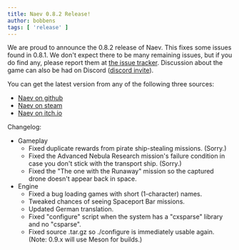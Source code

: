 ```yaml
---
title: Naev 0.8.2 Release!
author: bobbens
tags: [ 'release' ]
---
```


We are proud to announce the 0.8.2 release of Naev. This fixes some issues
found in 0.8.1.  We don't expect there to be many remaining issues, but if you
do find any, please report them at [the issue tracker](https://github.com/naev/naev/issues). Discussion about the game can
also be had on Discord ([discord invite](https://discord.com/invite/nd2M5BR)).

You can get the latest version from any of the following three sources:

* [Naev on github](https://github.com/naev/naev/releases/tag/v0.8.2)
* [Naev on steam](https://store.steampowered.com/app/598530/Naev/)
* [Naev on itch.io](https://naev.itch.io/naev)

Changelog:

* Gameplay
   * Fixed duplicate rewards from pirate ship-stealing missions. (Sorry.)
   * Fixed the Advanced Nebula Research mission's failure condition in case you don't stick with the transport ship. (Sorry.)
   * Fixed the "The one with the Runaway" mission so the captured drone doesn't appear back in space.
* Engine
   * Fixed a bug loading games with short (1-character) names.
   * Tweaked chances of seeing Spaceport Bar missions.
   * Updated German translation.
   * Fixed "configure" script when the system has a "cxsparse" library and no "csparse".
   * Fixed source .tar.gz so ./configure is immediately usable again. (Note: 0.9.x will use Meson for builds.)
